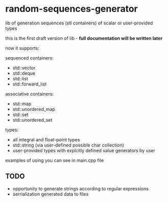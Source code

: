 # random-sequences-generator

lib of generation sequences (stl containers) of scalar or user-provided types

this is the first draft version of lib - **full documentation will be written later**

now it supports:

sequenced containers:

- std::vector
- std::deque
- std::list
- std::forward_list

associative containers:

- std::map
- std::unordered_map
- std::set
- std::unordered_set

types:

- all integral and float-point types
- std::string (via user-defined possible char collection)
- user-provided types with explcitly defined value generators by user

examples of using you can see in main.cpp file

## TODO

- opportunity to generate strings according to regular expressions
- serrialization generated data to files
